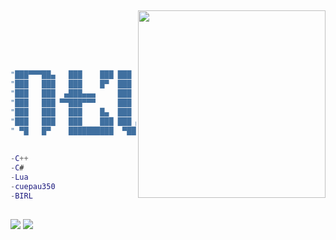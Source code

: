 ## <GSTX>
 <div>
  <a href="https://github.com/Gstxxx">
   <img align="right" width="300" src="https://share-cdn.picrew.me/shareImg/org/202109/81574_sYqNJGik.png" />
</div><br><br><br>
<div style="display: inline_block"><br>
  
```m
  
"███▀▀▀██▄   ███    ███ ███     ███ ███     ███   ███    ███ ███   ██▄"
"███   ███   ███    █▀  ███     ███ ███     ███   ███    ███ ███▄▄▄███"
"███   ███  ▄███▄▄▄     ███     ███ ███     ███   ███    ███ ▀▀▀▀▀▀███"
"███   ███ ▀▀███▀▀▀     ███     ███ ███     ███ ▀███████████ ▄██   ███"
"███   ███   ███    █▄  ███     ███ ███     ███   ███    ███ ███   ███"
"███   ███   ███    ███ ███ ▄█▄ ███ ███ ▄█▄ ███   ███    ███ ███   ███"
" ▀█   █▀    ██████████  ▀███▀███▀   ▀███▀███▀    ███    █▀   ▀█████▀ "
  
  
-C++
-C#
-Lua
-cuepau350
-BIRL
 
```
</div>
 

 
<div> 
  <a href="https://www.youtube.com/channel/UChSRW6L5r0esk1xVB5Dqt7g" target="_blank"><img src="https://img.shields.io/badge/YouTube-FF0000?style=for-the-badge&logo=youtube&logoColor=white" target="_blank"></a>
 <a href="https://discord.gg/newway" target="_blank"><img src="https://img.shields.io/badge/Discord-7289DA?style=for-the-badge&logo=discord&logoColor=white" target="_blank"></a>
</div>
